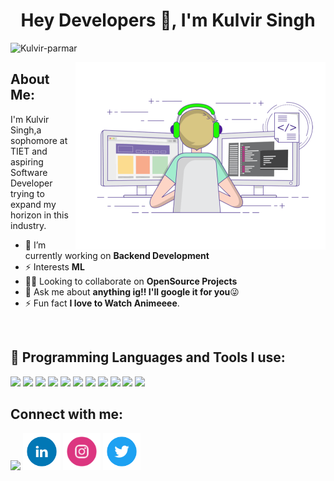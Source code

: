 <!--Greetings-->
<h1 align="center">Hey Developers 👋, I'm Kulvir Singh</h1>


<!--About Me -->

<p align="left"> <img src="https://komarev.com/ghpvc/?username=kulvir-parmar&color=00cc00" alt="Kulvir-parmar" /> </p>

<img align="right" title="Code" alt="Kulvir Singh" width="400" src="animation.gif" />

## About Me:

I'm Kulvir Singh,a sophomore at TIET and aspiring Software Developer trying to expand my horizon in this industry.

- 🔭 I’m currently working on **Backend Development**
- ⚡️ Interests **ML**
- 🙏🏻 Looking to collaborate on **OpenSource Projects**
- 💬 Ask me about **anything ig!!  I'll google it for you**😜
- ⚡️ Fun fact **I love to Watch Animeeee**.
<br>  

<!-- Languages and Tools -->
## 🚀 Programming Languages and Tools I use: <br>
<div>
  <img src="https://img.icons8.com/color/48/000000/c-programming.png"/>
  <img src="https://img.icons8.com/color/48/000000/c-plus-plus-logo.png"/>
  <img src="https://img.icons8.com/color/48/000000/html-5--v1.png"/>
  <img src="https://img.icons8.com/color/48/000000/css3.png"/>
  <img src="https://img.icons8.com/color/50/000000/javascript--v1.png"/>
  <img src="https://img.icons8.com/color/48/000000/bootstrap.png"/>
  <img src="https://img.icons8.com/color/48/000000/react-native.png"/>
  <img src="https://img.icons8.com/color/48/000000/nodejs.png"/>
  <img src="https://img.icons8.com/color/48/000000/git.png"/>
  <img src="https://img.icons8.com/color/48/000000/github.png"/>
  <img src="https://img.icons8.com/color/48/000000/visual-studio-code-2019.png"/>
</div>  
  
## Connect with me: 
  <p>
    <a href="mailto:kulvirs734@gmail.com"><img src="https://img.icons8.com/bubbles/50/000000/gmail-new.png" width="60"></a> 
    <a href="https://www.linkedin.com/in/kulvir-singh-a88353201"><img src="https://github.com/aritraroy/social-icons/blob/master/linkedin-icon.png?raw=true"            width="60"></a>
    <a href="https://instagram.com/parmar_kulvir"><img src="https://github.com/aritraroy/social-icons/blob/master/instagram-icon.png?raw=true" width="60"></a>
    <a href="https://twitter.com/ParmarKulvir"><img src="https://github.com/aritraroy/social-icons/blob/master/twitter-icon.png?raw=true" width="60"></a>
  </p>

   


